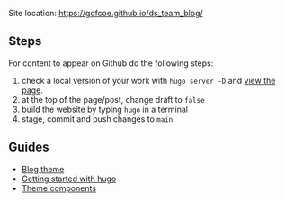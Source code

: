 Site location: https://gofcoe.github.io/ds_team_blog/


## Steps

For content to appear on Github do the following steps:

1. check a local version of your work with `hugo server -D` and [view the page](http://localhost:1313/).
1. at the top of the page/post, change draft to `false`
1. build the website by typing `hugo` in a terminal
1. stage, commit and push changes to `main`.


## Guides

* [Blog theme](https://themes.gohugo.io/themes/beautifulhugo/)
* [Getting started with hugo](https://gohugo.io/getting-started/quick-start/)
* [Theme components](https://gohugo.io/hugo-modules/theme-components/)
